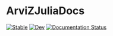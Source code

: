 # ArviZJuliaDocs

[![Stable](https://img.shields.io/badge/docs-stable-blue.svg)](https://arviz-devs.github.io/ArviZJuliaDocs/stable/)
[![Dev](https://img.shields.io/badge/docs-dev-blue.svg)](https://arviz-devs.github.io/ArviZJuliaDocs/dev/)
[![Documentation Status](https://github.com/arviz-devs/ArviZJuliaDocs/actions/workflows/MultiDocumenter.yml/badge.svg?branch=main)](https://github.com/arviz-devs/ArviZJuliaDocs/actions/workflows/MultiDocumenter.yml?query=branch%3Amain)
